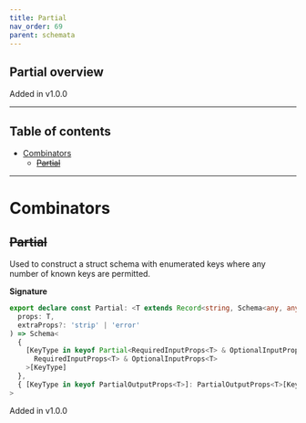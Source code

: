 ```yaml
---
title: Partial
nav_order: 69
parent: schemata
---
```


## Partial overview

Added in v1.0.0

---

<h2 class="text-delta">Table of contents</h2>

- [Combinators](#combinators)
  - [~~Partial~~](#partial)

---

# Combinators

## ~~Partial~~

Used to construct a struct schema with enumerated keys where any number of known keys
are permitted.

**Signature**

```ts
export declare const Partial: <T extends Record<string, Schema<any, any>>>(
  props: T,
  extraProps?: 'strip' | 'error'
) => Schema<
  {
    [KeyType in keyof Partial<RequiredInputProps<T> & OptionalInputProps<T>>]: Partial<
      RequiredInputProps<T> & OptionalInputProps<T>
    >[KeyType]
  },
  { [KeyType in keyof PartialOutputProps<T>]: PartialOutputProps<T>[KeyType] }
>
```

Added in v1.0.0
